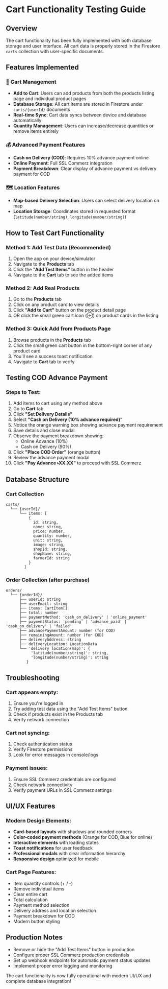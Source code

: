# Cart Functionality Testing Guide

## Overview
The cart functionality has been fully implemented with both database storage and user interface. All cart data is properly stored in the Firestore `carts` collection with user-specific documents.

## Features Implemented

### 🛒 **Cart Management**
- **Add to Cart**: Users can add products from both the products listing page and individual product pages
- **Database Storage**: All cart items are stored in Firestore under `carts/{userId}` documents
- **Real-time Sync**: Cart data syncs between device and database automatically
- **Quantity Management**: Users can increase/decrease quantities or remove items entirely

### 💰 **Advanced Payment Features**
- **Cash on Delivery (COD)**: Requires 10% advance payment online
- **Online Payment**: Full SSL Commerz integration
- **Payment Breakdown**: Clear display of advance payment vs delivery payment for COD

### 🗺️ **Location Features**
- **Map-based Delivery Selection**: Users can select delivery location on map
- **Location Storage**: Coordinates stored in requested format (`latitude(number/string)`, `longitude(number/string)`)

## How to Test Cart Functionality

### Method 1: Add Test Data (Recommended)
1. Open the app on your device/simulator
2. Navigate to the **Products** tab
3. Click the **"Add Test Items"** button in the header
4. Navigate to the **Cart** tab to see the added items

### Method 2: Add Real Products
1. Go to the **Products** tab
2. Click on any product card to view details
3. Click **"Add to Cart"** button on the product detail page
4. OR click the small green cart icon (⊕) on product cards in the listing

### Method 3: Quick Add from Products Page
1. Browse products in the **Products** tab
2. Click the small green cart button in the bottom-right corner of any product card
3. You'll see a success toast notification
4. Navigate to **Cart** tab to verify

## Testing COD Advance Payment

### Steps to Test:
1. Add items to cart using any method above
2. Go to **Cart** tab
3. Click **"Set Delivery Details"**
4. Select **"Cash on Delivery (10% advance required)"**
5. Notice the orange warning box showing advance payment requirement
6. Save details and close modal
7. Observe the payment breakdown showing:
   - Online Advance (10%)
   - Cash on Delivery (90%)
8. Click **"Place COD Order"** (orange button)
9. Review the advance payment modal
10. Click **"Pay Advance ৳XX.XX"** to proceed with SSL Commerz

## Database Structure

### Cart Collection
```
carts/
  └── {userId}/
      └── items: [
          {
            id: string,
            name: string,
            price: number,
            quantity: number,
            unit: string,
            image: string,
            shopId: string,
            shopName: string,
            farmerId: string
          }
        ]
```

### Order Collection (after purchase)
```
orders/
  └── {orderId}/
      ├── userId: string
      ├── userEmail: string
      ├── items: CartItem[]
      ├── total: number
      ├── paymentMethod: 'cash_on_delivery' | 'online_payment'
      ├── paymentStatus: 'pending' | 'advance_paid' | 'cash_on_delivery' | 'failed'
      ├── advancePaymentAmount: number (for COD)
      ├── remainingAmount: number (for COD)
      ├── deliveryAddress: string
      ├── deliveryLocation: LocationData
      └── 'delivery location(map)': {
           'latitude(number/string)': string,
           'longitude(number/string)': string
         }
```

## Troubleshooting

### Cart appears empty:
1. Ensure you're logged in
2. Try adding test data using the "Add Test Items" button
3. Check if products exist in the Products tab
4. Verify network connection

### Cart not syncing:
1. Check authentication status
2. Verify Firestore permissions
3. Look for error messages in console/logs

### Payment issues:
1. Ensure SSL Commerz credentials are configured
2. Check network connectivity
3. Verify payment URLs in SSL Commerz settings

## UI/UX Features

### Modern Design Elements:
- **Card-based layouts** with shadows and rounded corners
- **Color-coded payment methods** (Orange for COD, Blue for online)
- **Interactive elements** with loading states
- **Toast notifications** for user feedback
- **Professional modals** with clear information hierarchy
- **Responsive design** optimized for mobile

### Cart Page Features:
- Item quantity controls (+ / -)
- Remove individual items
- Clear entire cart
- Total calculation
- Payment method selection
- Delivery address and location selection
- Payment breakdown for COD
- Modern button styling

## Production Notes

- Remove or hide the "Add Test Items" button in production
- Configure proper SSL Commerz production credentials
- Set up webhook endpoints for automatic payment status updates
- Implement proper error logging and monitoring

The cart functionality is now fully operational with modern UI/UX and complete database integration!
